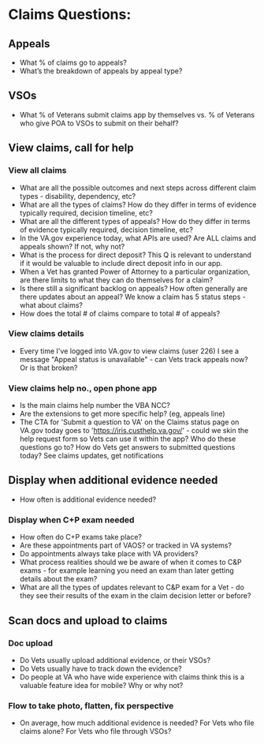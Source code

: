 # Claims Questions:

## Appeals
- What % of claims go to appeals?
- What’s the breakdown of appeals by appeal type?

## VSOs
- What % of Veterans submit claims app by themselves vs. % of Veterans who give POA to VSOs to submit on their behalf?

## View claims, call for help
### View all claims
- What are all the possible outcomes and next steps across different claim types - disability, dependency, etc?
- What are all the types of claims? How do they differ in terms of evidence typically required, decision timeline, etc?
- What are all the different types of appeals? How do they differ in terms of evidence typically required, decision timeline, etc?
- In the VA.gov experience today, what APIs are used? Are ALL claims and appeals shown? If not, why not?
- What is the process for direct deposit? This Q is relevant to understand if it would be valuable to include direct deposit info in our app.
- When a Vet has granted Power of Attorney to a particular organization, are there limits to what they can do themselves for a claim?
- Is there still a significant backlog on appeals? How often generally are there updates about an appeal? We know a claim has 5 status steps - what about claims?
- How does the total # of claims compare to total # of appeals?
### View claims details
- Every time I've logged into VA.gov to view claims (user 226) I see a message "Appeal status is unavailable" - can Vets track appeals now? Or is that broken?
### View claims help no., open phone app
- Is the main claims help number the VBA NCC?
- Are the extensions to get more specific help? (eg, appeals line)
- The CTA for 'Submit a question to VA' on the Claims status page on VA.gov today goes to 'https://iris.custhelp.va.gov/' - could we skin the help request form so Vets can use it within the app? Who do these questions go to? How do Vets get answers to submitted questions today?
See claims updates, get notifications

## Display when additional evidence needed
- How often is additional evidence needed?
### Display when C+P exam needed
- How often do C+P exams take place?
- Are these appointments part of VAOS? or tracked in VA systems?
- Do appointments always take place with VA providers?
- What process realities should we be aware of when it comes to C&P exams - for example learning you need an exam than later getting details about the exam?
- What are all the types of updates relevant to C&P exam for a Vet - do they see their results of the exam in the claim decision letter or before?

## Scan docs and upload to claims
### Doc upload
- Do Vets usually upload additional evidence, or their VSOs?
- Do Vets usually have to track down the evidence?
- Do people at VA who have wide experience with claims think this is a valuable feature idea for mobile? Why or why not?
### Flow to take photo, flatten, fix perspective
- On average, how much additional evidence is needed? For Vets who file claims alone? For Vets who file through VSOs?

